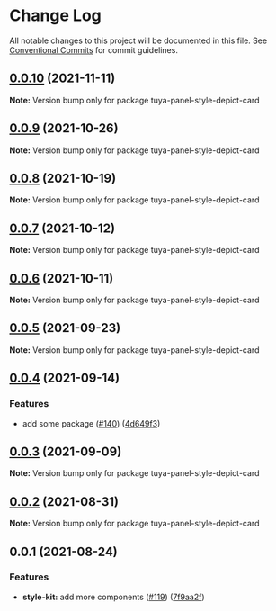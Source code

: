 # Change Log

All notable changes to this project will be documented in this file.
See [Conventional Commits](https://conventionalcommits.org) for commit guidelines.

## [0.0.10](https://github.com/tuya/tuya-panel-kit/compare/tuya-panel-style-depict-card@0.0.9...tuya-panel-style-depict-card@0.0.10) (2021-11-11)

**Note:** Version bump only for package tuya-panel-style-depict-card





## [0.0.9](https://github.com/tuya/tuya-panel-kit/compare/tuya-panel-style-depict-card@0.0.8...tuya-panel-style-depict-card@0.0.9) (2021-10-26)

**Note:** Version bump only for package tuya-panel-style-depict-card





## [0.0.8](https://github.com/tuya/tuya-panel-kit/compare/tuya-panel-style-depict-card@0.0.6...tuya-panel-style-depict-card@0.0.8) (2021-10-19)

**Note:** Version bump only for package tuya-panel-style-depict-card





## [0.0.7](https://github.com/tuya/tuya-panel-kit/compare/tuya-panel-style-depict-card@0.0.6...tuya-panel-style-depict-card@0.0.7) (2021-10-12)

**Note:** Version bump only for package tuya-panel-style-depict-card





## [0.0.6](https://github.com/tuya/tuya-panel-kit/compare/tuya-panel-style-depict-card@0.0.5...tuya-panel-style-depict-card@0.0.6) (2021-10-11)

**Note:** Version bump only for package tuya-panel-style-depict-card





## [0.0.5](https://github.com/tuya/tuya-panel-kit/compare/tuya-panel-style-depict-card@0.0.4...tuya-panel-style-depict-card@0.0.5) (2021-09-23)

**Note:** Version bump only for package tuya-panel-style-depict-card





## [0.0.4](https://github.com/tuya/tuya-panel-kit/compare/tuya-panel-style-depict-card@0.0.3...tuya-panel-style-depict-card@0.0.4) (2021-09-14)


### Features

* add some package ([#140](https://github.com/tuya/tuya-panel-kit/issues/140)) ([4d649f3](https://github.com/tuya/tuya-panel-kit/commit/4d649f3020ac96bc9aa16c0d27f925b13244317c))





## [0.0.3](https://github.com/tuya/tuya-panel-kit/compare/tuya-panel-style-depict-card@0.0.2...tuya-panel-style-depict-card@0.0.3) (2021-09-09)

**Note:** Version bump only for package tuya-panel-style-depict-card





## [0.0.2](https://github.com/tuya/tuya-panel-kit/compare/tuya-panel-style-depict-card@0.0.1...tuya-panel-style-depict-card@0.0.2) (2021-08-31)

**Note:** Version bump only for package tuya-panel-style-depict-card





## 0.0.1 (2021-08-24)


### Features

* **style-kit:** add more components ([#119](https://github.com/tuya/tuya-panel-kit/issues/119)) ([7f9aa2f](https://github.com/tuya/tuya-panel-kit/commit/7f9aa2fecf01c73760eeb88fcc09703ccef3afca))
